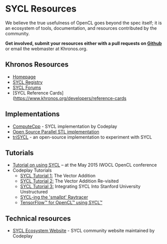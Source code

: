 # SYCL Resources

We believe the true usefulness of OpenCL goes beyond the spec itself; it is an ecosystem of tools, documentation, and resources contributed by the community.

**Get involved, submit your resources either with a pull requests on [Github](https://github.com/KhronosGroup/Khronosdotorg/blob/master/api/sycl/resources.md)** or email the webmaster at Khronos.org.

## Khronos Resources
* [Homepage](https://www.khronos.org/sycl)
* [SYCL Registry](https://www.khronos.org/registry/SYCL/)
* [SYCL Forums](https://forums.khronos.org/forumdisplay.php/87-OpenCL)
* [SYCL Reference Cards](https://www.khronos.org/developers/reference-cards

## Implementations
* [ComputeCpp](https://www.codeplay.com/products/computesuite/computecpp) - SYCL implementation by Codeplay
* [Open Source Parallel STL implementation](https://github.com/KhronosGroup/SyclParallelSTL)
* [triSYCL](https://github.com/triSYCL/triSYCL) - an open-source implementation to experiment with SYCL

## Tutorials
* [Tutorial on using SYCL](http://codeplaysoftware.github.io/iwocl2015/) – at the May 2015 IWOCL OpenCL conference
* Codeplay Tutorials
    - [SYCL Tutorial 1:](https://www.codeplay.com/portal/sycl-tutorial-1-the-vector-addition)  The Vector Addition
    - [SYCL Tutorial 2:](https://www.codeplay.com/portal/sycl-tutorial-2-the-vector-addition-re-visited) The Vector Addition Re-visited
    - [SYCL Tutorial 3:](https://www.codeplay.com/portal/sycl-tutorial-3-integrating-sycl-into-stanford-university-unstructured) Integrating SYCL Into Stanford University Unstructured
    - [SYCL-ing the 'smallpt' Raytracer](https://www.codeplay.com/portal/sycl-ing-the-smallpt-raytracer)
    - [TensorFlow™ for OpenCL™ using SYCL™](https://www.codeplay.com/portal/tensorflow™-for-opencl™-using-sycl™)

## Technical resources
* [SYCL Ecosystem Website](http://sycl.tech/) - SYCL community website maintained by Codeplay
